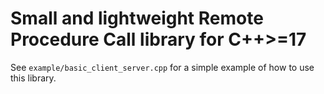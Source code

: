<h1> Small and lightweight Remote Procedure Call library for C++>=17</h1>

See `example/basic_client_server.cpp` for a simple example of how to use this library.
